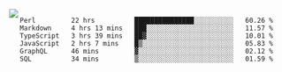 

<a href="https://github.com/anuraghazra/github-readme-stats">
  <img align="left" src="https://github-readme-stats.vercel.app/api?username=kfly8&count_private=true&show_icons=true&theme=calm" />
</a>


<!--START_SECTION:waka-->

```text
Perl         22 hrs          ███████████████░░░░░░░░░░   60.26 %
Markdown     4 hrs 13 mins   ███░░░░░░░░░░░░░░░░░░░░░░   11.57 %
TypeScript   3 hrs 39 mins   ██▓░░░░░░░░░░░░░░░░░░░░░░   10.01 %
JavaScript   2 hrs 7 mins    █▒░░░░░░░░░░░░░░░░░░░░░░░   05.83 %
GraphQL      46 mins         ▓░░░░░░░░░░░░░░░░░░░░░░░░   02.12 %
SQL          34 mins         ▒░░░░░░░░░░░░░░░░░░░░░░░░   01.59 %
```

<!--END_SECTION:waka-->
